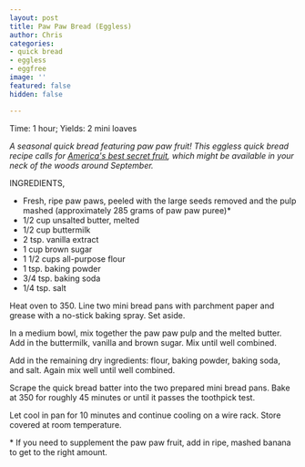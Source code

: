 ```yaml
---
layout: post
title: Paw Paw Bread (Eggless)
author: Chris
categories:
- quick bread
- eggless
- eggfree
image: ''
featured: false
hidden: false

---
```

Time: 1 hour; Yields: 2 mini loaves

_A seasonal quick bread featuring paw paw fruit! This eggless quick bread recipe calls for_ [_America's best secret fruit_](https://www.seriouseats.com/what-are-pawpaws-wild-fruit-midwest-how-to-prep-and-eat-pawpaws)_, which might be available in your neck of the woods around September._ 

INGREDIENTS,

* Fresh, ripe paw paws, peeled with the large seeds removed and the pulp mashed (approximately 285 grams of paw paw puree)*
* 1/2 cup unsalted butter, melted
* 1/2 cup buttermilk
* 2 tsp. vanilla extract
* 1 cup brown sugar
* 1 1/2 cups all-purpose flour
* 1 tsp. baking powder
* 3/4 tsp. baking soda
* 1/4 tsp. salt

Heat oven to 350. Line two mini bread pans with parchment paper and grease with a no-stick baking spray. Set aside.

In a medium bowl, mix together the paw paw pulp and the melted butter. Add in the buttermilk, vanilla and brown sugar. Mix until well combined.

Add in the remaining dry ingredients: flour, baking powder, baking soda, and salt. Again mix well until well combined.

Scrape the quick bread batter into the two prepared mini bread pans. Bake at 350 for roughly 45 minutes or until it passes the toothpick test.

Let cool in pan for 10 minutes and continue cooling on a wire rack. Store covered at room temperature. 

\* If you need to supplement the paw paw fruit, add in ripe, mashed banana to get to the right amount.